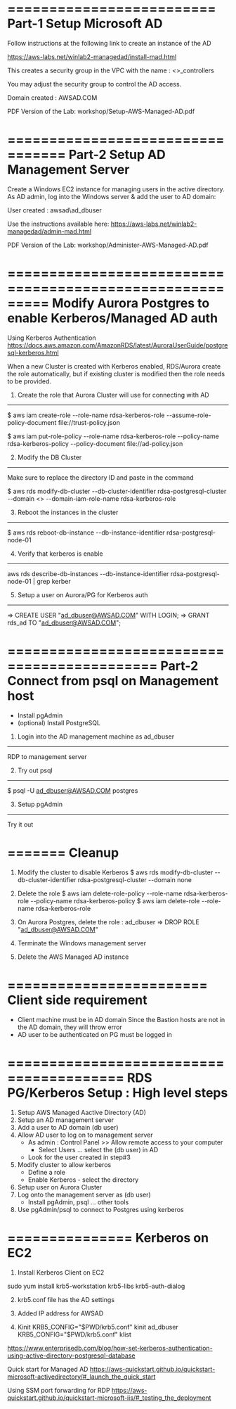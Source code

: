 =========================
Part-1 Setup Microsoft AD
=========================
Follow instructions at the following link to create an instance of the AD

https://aws-labs.net/winlab2-managedad/install-mad.html

This creates a security group in the VPC with the name : 
<<Directory ID>>_controllers

You may adjust the security group to control the AD access.

Domain created : AWSAD.COM

PDF Version of the Lab: workshop/Setup-AWS-Managed-AD.pdf

=================================
Part-2 Setup AD Management Server
=================================
Create a Windows EC2 instance for managing users in the active directory.
As AD admin, log into the Windows server & add the user to AD domain:

User created : awsad\ad_dbuser


Use the instructions available here: 
https://aws-labs.net/winlab2-managedad/admin-mad.html

PDF Version of the Lab: workshop/Administer-AWS-Managed-AD.pdf

=========================================================
Modify Aurora Postgres to enable Kerberos/Managed AD auth
=========================================================

Using Kerberos Authentication
https://docs.aws.amazon.com/AmazonRDS/latest/AuroraUserGuide/postgresql-kerberos.html

When a new Cluster is created with Kerberos enabled, RDS/Aurora create the role automatically, but if existing cluster is modified then the role needs to be provided.

1. Create the role that Aurora Cluster will use for connecting with AD
----------------------------------------------------------------------

$ aws iam create-role --role-name rdsa-kerberos-role --assume-role-policy-document file://trust-policy.json 

$ aws iam put-role-policy --role-name  rdsa-kerberos-role --policy-name rdsa-kerberos-policy --policy-document file://ad-policy.json

2. Modify the DB Cluster
------------------------
Make sure to replace the directory ID and paste in the command

$ aws rds  modify-db-cluster --db-cluster-identifier rdsa-postgresql-cluster --domain <<get the directory ID d-xxxx>>  --domain-iam-role-name rdsa-kerberos-role

3. Reboot the instances in the cluster
--------------------------------------
$ aws rds reboot-db-instance --db-instance-identifier rdsa-postgresql-node-01

4. Verify that kerberos is enable
---------------------------------
aws rds describe-db-instances --db-instance-identifier rdsa-postgresql-node-01 | grep kerber


5. Setup a user on Aurora/PG for Kerberos auth
----------------------------------------------
=> CREATE USER  "ad_dbuser@AWSAD.COM" WITH LOGIN;
=> GRANT rds_ad TO "ad_dbuser@AWSAD.COM";

============================================
Part-2  Connect from psql on Management host
=============================================
* Install pgAdmin
* (optional) Install PostgreSQL 

1. Login into the AD management machine as ad_dbuser
----------------------------------------------------
RDP to management server

2. Try out psql
---------------
$ psql -U ad_dbuser@AWSAD.COM postgres

3. Setup pgAdmin
----------------
Try it out



=======
Cleanup
=======
1. Modify the cluster to disable Kerberos
$ aws rds  modify-db-cluster --db-cluster-identifier rdsa-postgresql-cluster --domain none 

2. Delete the role
$ aws iam delete-role-policy --role-name  rdsa-kerberos-role --policy-name rdsa-kerberos-policy
$ aws iam delete-role --role-name rdsa-kerberos-role 

3. On Aurora Postgres, delete the role : ad_dbuser
=> DROP ROLE "ad_dbuser@AWSAD.COM"

4. Terminate the Windows management server

5. Delete the AWS Managed AD instance




========================
Client side requirement
========================
* Client machine must be in AD domain
  Since the Bastion hosts are not in the AD domain, they will throw error
* AD user to be authenticated on PG must be logged in


========================================
RDS PG/Kerberos Setup : High level steps
========================================
1. Setup AWS Managed Aactive Directory (AD)
2. Setup an AD management server
3. Add a user to AD domain  (db user)
4. Allow AD user to log on to management server
   * As admin : Control Panel >> Allow remote access to your computer
     * Select Users ... select the (db user) in AD 
   * Look for the user created in step#3
5. Modify cluster to allow kerberos
    * Define a role
    * Enable Kerberos - select the directory
6. Setup user on Aurora Cluster
7. Log onto the management server as (db user)
    * Install pgAdmin, psql ... other tools
8. Use pgAdmin/psql to connect to Postgres using kerberos

===============
Kerberos on EC2
===============
1. Install Kerberos Client on EC2

sudo yum install krb5-workstation krb5-libs krb5-auth-dialog

2. krb5.conf file has the AD settings

3. Added IP address for AWSAD

4. Kinit
KRB5_CONFIG="$PWD/krb5.conf" kinit ad_dbuser
KRB5_CONFIG="$PWD/krb5.conf" klist



https://www.enterprisedb.com/blog/how-set-kerberos-authentication-using-active-directory-postgresql-database

Quick start for Managed AD
https://aws-quickstart.github.io/quickstart-microsoft-activedirectory/#_launch_the_quick_start

Using SSM port forwarding for RDP
https://aws-quickstart.github.io/quickstart-microsoft-iis/#_testing_the_deployment
